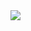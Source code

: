 <a href="https://github.com/KirillNikoda">
  <img src="https://github-readme-stats.vercel.app/api?username=KirillNikoda&theme=onedark&count_private=true&custom_title=Github%20All%20Time%20Stats&show_icons=true" />
</a>
